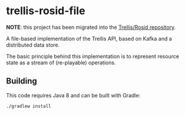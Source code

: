 # trellis-rosid-file

**NOTE**: this project has been migrated into the [Trellis/Rosid repository](https://github.com/trellis-ldp/trellis-rosid).

A file-based implementation of the Trellis API, based on Kafka and a distributed data store.

The basic principle behind this implementation is to represent resource state as a stream of (re-playable) operations.

## Building

This code requires Java 8 and can be built with Gradle:

    ./gradlew install
